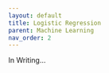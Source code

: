 ```yaml
---
layout: default
title: Logistic Regression
parent: Machine Learning
nav_order: 2
---
```


In Writing...